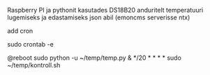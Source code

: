 Raspberry PI ja pythonit kasutades DS18B20 anduritelt temperatuuri lugemiseks ja edastamiseks json abil (emoncms serverisse ntx)

add cron

sudo crontab -e


@reboot sudo python -u ~/temp/temp.py &
*/20 * * * * sudo ~/temp/kontroll.sh
